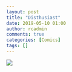 ```yaml
---
layout: post
title: "Disthusiast"
date: 2019-05-10 01:00
author: rcadmin
comments: true
categories: [Comics]
tags: []
---
```

<a href="../comics/2019/05/10"><img src="http://dl.bitsmack.com/comics/20190510.jpg" /></a>

